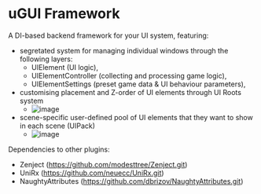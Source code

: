 # uGUI Framework

A DI-based backend framework for your UI system, featuring:
- segretated system for managing individual windows through the following layers:
  - UIElement (UI logic),
  - UIElementController (collecting and processing game logic),
  - UIElementSettings (preset game data & UI behaviour parameters),
- customising placement and Z-order of UI elements through UI Roots system
  - ![image](https://github.com/user-attachments/assets/5f8f9d03-9f2d-4ffe-8825-7eec84adb5ef)
- scene-specific user-defined pool of UI elements that they want to show in each scene (UIPack)
  - ![image](https://github.com/user-attachments/assets/c153fee4-e2b5-4e29-8ee4-3b6988459942)

Dependencies to other plugins:
- Zenject (https://github.com/modesttree/Zenject.git)
- UniRx (https://github.com/neuecc/UniRx.git)
- NaughtyAttributes (https://github.com/dbrizov/NaughtyAttributes.git)
